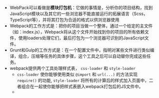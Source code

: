 - WebPack可以看做是**模块打包机**：它做的事情是，分析你的项目结构，找到JavaScript模块以及其它的一些浏览器不能直接运行的拓展语言（Scss，TypeScript等），并将其打包为合适的格式以供浏览器使用
- Webpack的工作方式是：把你的项目当做一个整体，通过一个给定的主文件（如：index.js），Webpack将从这个文件开始找到你的项目的所有依赖文件，使用loaders处理它们，最后打包为一个浏览器可识别的JavaScript文件。
- Grunt和Gulp的工作方式是：在一个配置文件中，指明对某些文件进行类似编译，组合，压缩等任务的具体步骤，这个工具之后可以自动替你完成这些任务。
- webpack提供两个工具处理样式表， `css-loader` 和 `style-loader`
	- `css-loader` 使你能够使用类似 `@import` 和 `url(...)` 的方法实现 `require()` 的功能, `style-loader` 将所有的计算后的样式加入页面中，二者组合在一起使你能够把样式表嵌入webpack打包后的JS文件中。
	-